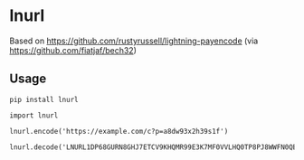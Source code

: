 lnurl
=====

Based on https://github.com/rustyrussell/lightning-payencode (via https://github.com/fiatjaf/bech32)

Usage
-----

```
pip install lnurl
```

```
import lnurl

lnurl.encode('https://example.com/c?p=a8dw93x2h39s1f')

lnurl.decode('LNURL1DP68GURN8GHJ7ETCV9KHQMR99E3K7MF0VVLHQ0TP8PJ8WWFN0QEXSVEEWVCKVF3A4RP')
```
